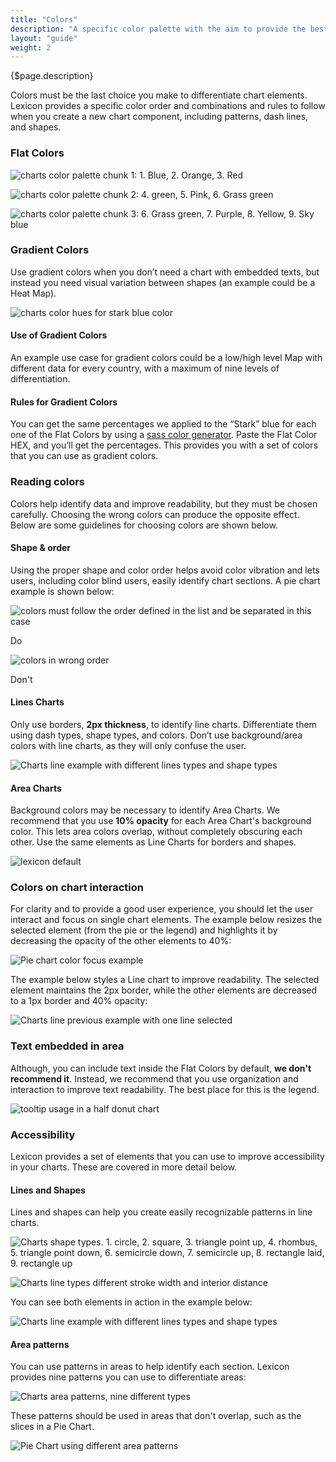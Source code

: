 ```yaml
---
title: "Colors"
description: "A specific color palette with the aim to provide the best charts user experience."
layout: "guide"
weight: 2
---
```


<div class="page-description">{$page.description}</div>

Colors must be the last choice you make to differentiate chart elements. Lexicon provides a specific color order and combinations and rules to follow when you create a new chart component, including patterns, dash lines, and shapes.

### Flat Colors

![charts color palette chunk 1: 1. Blue, 2. Orange, 3. Red](../../../images/ColorCharts1.jpg)

![charts color palette chunk 2: 4. green, 5. Pink, 6. Grass green](../../../images/ColorCharts2.jpg)

![charts color palette chunk 3: 6. Grass green, 7. Purple, 8. Yellow, 9. Sky blue](../../../images/ColorCharts3.jpg)


### Gradient Colors

Use gradient colors when you don’t need a chart with embedded texts, but instead you need visual variation between shapes (an example could be a Heat Map). 

![charts color hues for stark blue color](../../../images/ChartColorStarkVariation.jpg)

#### Use of Gradient Colors

An example use case for gradient colors could be a low/high level Map with different data for every country, with a maximum of nine levels of differentiation.

#### Rules for Gradient Colors

You can get the same percentages we applied to the “Stark” blue for each one of the Flat Colors by using a [sass color generator](http://scg.ar-ch.org/). Paste the Flat Color HEX, and you’ll get the percentages. This provides you with a set of colors that you can use as gradient colors.

### Reading colors

Colors help identify data and improve readability, but they must be chosen carefully. Choosing the wrong colors can produce the opposite effect. Below are some guidelines for choosing colors are shown below.

#### Shape & order

Using the proper shape and color order helps avoid color vibration and lets users, including color blind users, easily identify chart sections. A pie chart example is shown below:  

<div class="row">
	<div class="dodont col-lg">
		<img class="do" src="../../../images/ChartShapeOrderRight.png" alt="colors must follow the order defined in the list and be separated in this case">
		<p class="do">Do</p>
	</div>
	<div class="dodont col-lg">
		<img class="dont" src="../../../images/ChartShapeOrderWrong.png" alt="colors in wrong order">
		<p class="dont">Don't</p>
	</div>
</div>

#### Lines Charts

Only use borders, **2px thickness**, to identify line charts. Differentiate them using dash types, shape types, and colors. Don’t use background/area colors with line charts, as they will only confuse the user. 

![Charts line example with different lines types and shape types](../../../images/ChartLineAndShapeExample1.png)

#### Area Charts

Background colors may be necessary to identify Area Charts. We recommend that you use **10% opacity** for each Area Chart's background color. This lets area colors overlap, without completely obscuring each other. Use the same elements as Line Charts for borders and shapes. 

![lexicon default](../../../images/ChartColorAreas.png)

### Colors on chart interaction

For clarity and to provide a good user experience, you should let the user interact and focus on single chart elements. The example below resizes the selected element (from the pie or the legend) and highlights it by decreasing the opacity of the other elements to 40%:

![Pie chart color focus example](../../../images/ChartColorFocus.png)


The example below styles a Line chart to improve readability. The selected element maintains the 2px border, while the other elements are decreased to a 1px border and 40% opacity:

![Charts line previous example with one line selected](../../../images/ChartLineAndShapeExample2.png)


### Text embedded in area

Although, you can include text inside the Flat Colors by default, **we don't recommend it**. Instead, we recommend that you use organization and interaction to improve text readability. The best place for this is the legend.

![tooltip usage in a half donut chart](../../../images/ChartBubbleExample.png)


### Accessibility

Lexicon provides a set of elements that you can use to improve accessibility in your charts. These are covered in more detail below. 

#### Lines and Shapes

Lines and shapes can help you create easily recognizable patterns in line charts.

![Charts shape types. 1. circle, 2. square, 3. triangle point up, 4. rhombus, 5. triangle point down, 6. semicircle down, 7. semicircle up, 8. rectangle laid, 9. rectangle up](../../../images/ChartsShapeTypes.png)

![Charts line types different stroke width and interior distance](../../../images/ChartsLineTypes.png)

You can see both elements in action in the example below:

![Charts line example with different lines types and shape types](../../../images/ChartLineAndShapeExample1.png)

#### Area patterns

You can use patterns in areas to help identify each section. Lexicon provides nine patterns you can use to differentiate areas:

![Charts area patterns, nine different types](../../../images/ChartsAreaPattern.png)

These patterns should be used in areas that don't overlap, such as the slices in a Pie Chart.

![Pie Chart using different area patterns](../../../images/ChartAreaPatternExample.png)